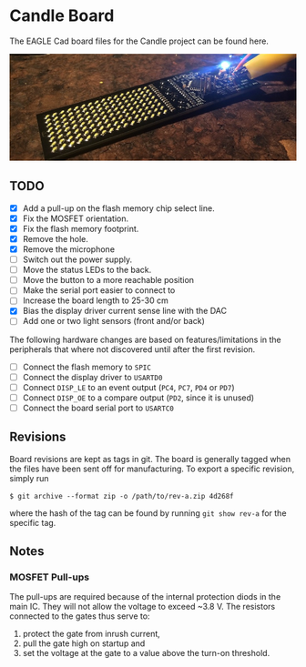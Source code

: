 # Candle Board

The EAGLE Cad board files for the Candle project can be found here.

![Prototype 1](Docs/Assets/prototype-1.jpg)

## TODO

- [x] Add a pull-up on the flash memory chip select line.
- [x] Fix the MOSFET orientation.
- [x] Fix the flash memory footprint.
- [x] Remove the hole.
- [x] Remove the microphone
- [ ] Switch out the power supply.
- [ ] Move the status LEDs to the back.
- [ ] Move the button to a more reachable position
- [ ] Make the serial port easier to connect to
- [ ] Increase the board length to 25-30 cm
- [x] Bias the display driver current sense line with the DAC
- [ ] Add one or two light sensors (front and/or back)

The following hardware changes are based on features/limitations in the peripherals that where not discovered until after the first revision.

- [ ] Connect the flash memory to `SPIC`
- [ ] Connect the display driver to `USARTD0`
- [ ] Connect `DISP_LE` to an event output (`PC4`, `PC7`, `PD4` or `PD7`)
- [ ] Connect `DISP_OE` to a compare output (`PD2`, since it is unused)
- [ ] Connect the board serial port to `USARTC0`

## Revisions

Board revisions are kept as tags in git. The board is generally tagged when the files have been sent off for manufacturing. To export a specific revision, simply run

```
$ git archive --format zip -o /path/to/rev-a.zip 4d268f
```

where the hash of the tag can be found by running `git show rev-a` for the specific tag.

## Notes

### MOSFET Pull-ups

The pull-ups are required because of the internal protection diods in the main IC. They will not allow the voltage to exceed ~3.8 V. The resistors connected to the gates thus serve to:

1. protect the gate from inrush current,
2. pull the gate high on startup and
3. set the voltage at the gate to a value above the turn-on threshold.



